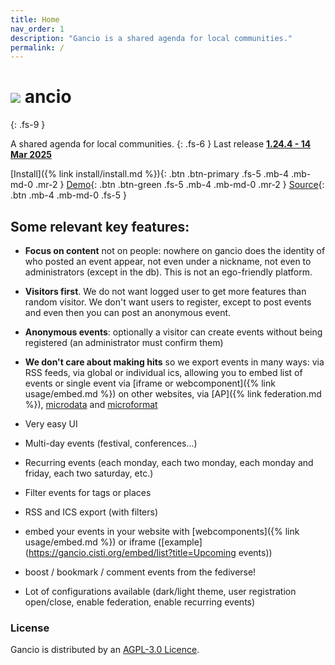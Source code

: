 ```yaml
---
title: Home
nav_order: 1
description: "Gancio is a shared agenda for local communities."
permalink: /
---
```


# ![](assets/gancio.png) ancio
{: .fs-9 }

A shared agenda for local communities.
{: .fs-6 }
Last release  **[1.24.4 - 14 Mar 2025](/changelog)**

[Install]({% link install/install.md %}){: .btn .btn-primary .fs-5 .mb-4 .mb-md-0 .mr-2 }
[Demo](https://demo.gancio.org){: .btn .btn-green .fs-5 .mb-4 .mb-md-0 .mr-2 }
[Source](https://framagit.org/les/gancio){: .btn .mb-4 .mb-md-0 .fs-5 }


## Some relevant key features:

- **Focus on content** not on people:
nowhere on gancio does the identity of who posted an event appear, not even under a nickname, not even to administrators (except in the db). This is not an ego-friendly platform.

- **Visitors first**. We do not want logged user to get more features than random visitor. We don't want users to register, except to post events and even then you can post an anonymous event.

- **Anonymous events**: optionally a visitor can create events without being registered (an administrator must confirm them)

- **We don't care about making hits** so we export events in many ways: via RSS feeds, via global or individual ics, allowing you to embed list of events or single event via [iframe or webcomponent]({% link usage/embed.md %}) on other websites, via [AP]({% link federation.md %}), [microdata](https://developer.mozilla.org/en-US/docs/Web/HTML/Microdata) and [microformat](https://developer.mozilla.org/en-US/docs/Web/HTML/microformats#h-event)

- Very easy UI
- Multi-day events (festival, conferences...)
- Recurring events (each monday, each two monday, each monday and friday, each two saturday, etc.)
- Filter events for tags or places
- RSS and ICS export (with filters)
- embed your events in your website with [webcomponents]({% link usage/embed.md %}) or iframe ([example](https://gancio.cisti.org/embed/list?title=Upcoming events))
- boost / bookmark / comment events from the fediverse!
- Lot of configurations available (dark/light theme, user registration open/close, enable federation, enable recurring events)

### License

Gancio is distributed by an [AGPL-3.0 Licence](https://www.gnu.org/licenses/agpl-3.0.en.html).
